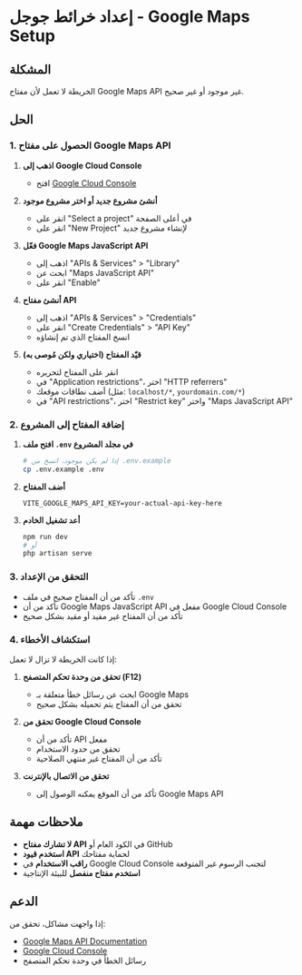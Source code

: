 # إعداد خرائط جوجل - Google Maps Setup

## المشكلة
الخريطة لا تعمل لأن مفتاح Google Maps API غير موجود أو غير صحيح.

## الحل

### 1. الحصول على مفتاح Google Maps API

1. **اذهب إلى Google Cloud Console**
   - افتح [Google Cloud Console](https://console.cloud.google.com/)

2. **أنشئ مشروع جديد أو اختر مشروع موجود**
   - انقر على "Select a project" في أعلى الصفحة
   - انقر على "New Project" لإنشاء مشروع جديد

3. **فعّل Google Maps JavaScript API**
   - اذهب إلى "APIs & Services" > "Library"
   - ابحث عن "Maps JavaScript API"
   - انقر على "Enable"

4. **أنشئ مفتاح API**
   - اذهب إلى "APIs & Services" > "Credentials"
   - انقر على "Create Credentials" > "API Key"
   - انسخ المفتاح الذي تم إنشاؤه

5. **قيّد المفتاح (اختياري ولكن مُوصى به)**
   - انقر على المفتاح لتحريره
   - في "Application restrictions"، اختر "HTTP referrers"
   - أضف نطاقات موقعك (مثل: `localhost/*`, `yourdomain.com/*`)
   - في "API restrictions"، اختر "Restrict key" واختر "Maps JavaScript API"

### 2. إضافة المفتاح إلى المشروع

1. **افتح ملف `.env` في مجلد المشروع**
   ```bash
   # إذا لم يكن موجود، انسخ من .env.example
   cp .env.example .env
   ```

2. **أضف المفتاح**
   ```env
   VITE_GOOGLE_MAPS_API_KEY=your-actual-api-key-here
   ```

3. **أعد تشغيل الخادم**
   ```bash
   npm run dev
   # أو
   php artisan serve
   ```

### 3. التحقق من الإعداد

- تأكد من أن المفتاح صحيح في ملف `.env`
- تأكد من أن Google Maps JavaScript API مفعل في Google Cloud Console
- تأكد من أن المفتاح غير مقيد أو مقيد بشكل صحيح

### 4. استكشاف الأخطاء

إذا كانت الخريطة لا تزال لا تعمل:

1. **تحقق من وحدة تحكم المتصفح (F12)**
   - ابحث عن رسائل خطأ متعلقة بـ Google Maps
   - تحقق من أن المفتاح يتم تحميله بشكل صحيح

2. **تحقق من Google Cloud Console**
   - تأكد من أن API مفعل
   - تحقق من حدود الاستخدام
   - تأكد من أن المفتاح غير منتهي الصلاحية

3. **تحقق من الاتصال بالإنترنت**
   - تأكد من أن الموقع يمكنه الوصول إلى Google Maps API

## ملاحظات مهمة

- **لا تشارك مفتاح API** في الكود العام أو GitHub
- **استخدم قيود API** لحماية مفتاحك
- **راقب الاستخدام** في Google Cloud Console لتجنب الرسوم غير المتوقعة
- **استخدم مفتاح منفصل** للبيئة الإنتاجية

## الدعم

إذا واجهت مشاكل، تحقق من:
- [Google Maps API Documentation](https://developers.google.com/maps/documentation/javascript)
- [Google Cloud Console](https://console.cloud.google.com/)
- رسائل الخطأ في وحدة تحكم المتصفح
